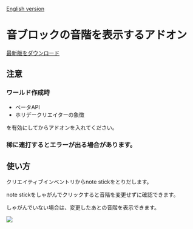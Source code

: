 [English version](https://github.com/oasoobi/noteblockplus/blob/main/readme-en.md)

# 音ブロックの音階を表示するアドオン

[最新版をダウンロード](https://github.com/oasoobi/noteblockplus/releases/latest/download/noteblockplus.mcpack)


## 注意

### ワールド作成時
- ベータAPI
- ホリデークリエイターの象徴

を有効にしてからアドオンを入れてください。

### 稀に連打するとエラーが出る場合があります。

## 使い方
クリエイティブインベントリからnote stickをとりだします。

note stickをしゃがんでクリックすると音階を変更せずに確認できます。

しゃがんでいない場合は、変更したあとの音階を表示できます。


![](https://i.imgur.com/h7Oa1nW.png)
